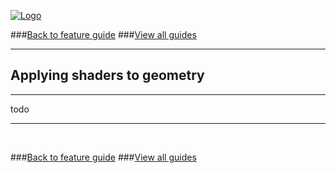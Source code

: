 
[![Logo](http://luxeengine.com/images/logo.png)](index.html)

###[Back to feature guide](guide.html#shaders)
###[View all guides](guide.html)

---
## Applying shaders to geometry
---

todo

---

&nbsp;   

###[Back to feature guide](guide.html#shaders)
###[View all guides](guide.html)

&nbsp;   
&nbsp;   
&nbsp;   